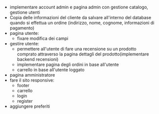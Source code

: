 - implementare account admin e pagina admin con gestione catalogo, gestione utenti 
- Copia delle informazioni del cliente da salvare all'interno del database quando si effettua un ordine (indirizzo, nome, cognome, informazioni di pagamento)
- pagina utente:
    - fixare modifica dei campi 
- gestire utente:
    - permettere all'utente di fare una recensione su un prodotto comprato attraverso la pagina dettagli del prodotto(implementare backend recensioni)
    - implementare pagina degli ordini in base all'utente
    - carrello in base all'utente loggato
- pagina amministratore 
- fare il sito responsive:
    - footer
    - carrello
    - login
    - register
- aggiungere preferiti 
